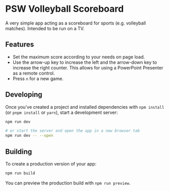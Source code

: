 # PSW Volleyball Scoreboard
A very simple app acting as a scoreboard for sports (e.g. volleyball matches). Intended to be run on a TV.

## Features
- Set the maximum score according to your needs on page load.
- Use the arrow-up key to increase the left and the arrow-down key to increase the right counter. This allows for using a PowerPoint Presenter as a remote control.
- Press `n` for a new game.

## Developing
Once you've created a project and installed dependencies with `npm install` (or `pnpm install` or `yarn`), start a development server:

```bash
npm run dev

# or start the server and open the app in a new browser tab
npm run dev -- --open
```

## Building

To create a production version of your app:

```bash
npm run build
```

You can preview the production build with `npm run preview`.
